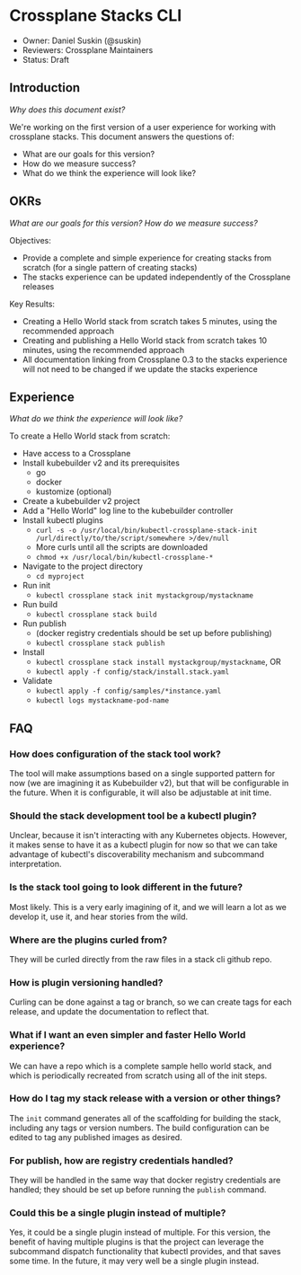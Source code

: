 # Crossplane Stacks CLI
* Owner: Daniel Suskin (@suskin)
* Reviewers: Crossplane Maintainers
* Status: Draft

## Introduction
*Why does this document exist?*

We're working on the first version of a user experience for working with
crossplane stacks. This document answers the questions of:
* What are our goals for this version?
* How do we measure success?
* What do we think the experience will look like?

## OKRs
*What are our goals for this version? How do we measure success?*

Objectives:
* Provide a complete and simple experience for creating stacks from scratch (for a single pattern of creating stacks)
* The stacks experience can be updated independently of the Crossplane releases

Key Results:
* Creating a Hello World stack from scratch takes 5 minutes, using the recommended approach
* Creating and publishing a Hello World stack from scratch takes 10 minutes, using the recommended approach
* All documentation linking from Crossplane 0.3 to the stacks experience will not need to be changed if we update the stacks experience

## Experience
*What do we think the experience will look like?*

To create a Hello World stack from scratch:
* Have access to a Crossplane
* Install kubebuilder v2 and its prerequisites
  - go
  - docker
  - kustomize (optional)
* Create a kubebuilder v2 project
* Add a "Hello World" log line to the kubebuilder controller
* Install kubectl plugins
  - `curl -s -o /usr/local/bin/kubectl-crossplane-stack-init /url/directly/to/the/script/somewhere >/dev/null`
  - More curls until all the scripts are downloaded
  - `chmod +x /usr/local/bin/kubectl-crossplane-*`
* Navigate to the project directory
  - `cd myproject`
* Run init
  - `kubectl crossplane stack init mystackgroup/mystackname`
* Run build
  - `kubectl crossplane stack build`
* Run publish
  - (docker registry credentials should be set up before publishing)
  - `kubectl crossplane stack publish`
* Install
  - `kubectl crossplane stack install mystackgroup/mystackname`, OR
  - `kubectl apply -f config/stack/install.stack.yaml`
* Validate
  - `kubectl apply -f config/samples/*instance.yaml`
  - `kubectl logs mystackname-pod-name`

## FAQ
### How does configuration of the stack tool work?
The tool will make assumptions based on a single supported pattern for
now (we are imagining it as Kubebuilder v2), but that will be
configurable in the future. When it is configurable, it will also be
adjustable at init time.

### Should the stack development tool be a kubectl plugin?
Unclear, because it isn't interacting with any Kubernetes objects.
However, it makes sense to have it as a kubectl plugin for now so that
we can take advantage of kubectl's discoverability mechanism and
subcommand interpretation.

### Is the stack tool going to look different in the future?
Most likely. This is a very early imagining of it, and we will learn a
lot as we develop it, use it, and hear stories from the wild.

### Where are the plugins curled from?
They will be curled directly from the raw files in a stack cli github
repo.

### How is plugin versioning handled?
Curling can be done against a tag or branch, so we can create tags for
each release, and update the documentation to reflect that.

### What if I want an even simpler and faster Hello World experience?
We can have a repo which is a complete sample hello world stack, and
which is periodically recreated from scratch using all of the init
steps.

### How do I tag my stack release with a version or other things?
The `init` command generates all of the scaffolding for building the
stack, including any tags or version numbers. The build configuration
can be edited to tag any published images as desired.

### For publish, how are registry credentials handled?
They will be handled in the same way that docker registry credentials
are handled; they should be set up before running the `publish` command.

### Could this be a single plugin instead of multiple?
Yes, it could be a single plugin instead of multiple. For this version,
the benefit of having multiple plugins is that the project can leverage
the subcommand dispatch functionality that kubectl provides, and that
saves some time. In the future, it may very well be a single plugin
instead.
